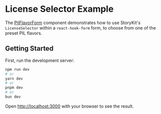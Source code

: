 # License Selector Example

The [PilFlavorForm](./components/PilFlavorForm.tsx) component demonstrates how to use StoryKit's `LicenseSelector` within a `react-hook-form` form, to choose from one of the preset PIL flavors.

## Getting Started

First, run the development server:

```bash
npm run dev
# or
yarn dev
# or
pnpm dev
# or
bun dev
```

Open [http://localhost:3000](http://localhost:3000) with your browser to see the result.
